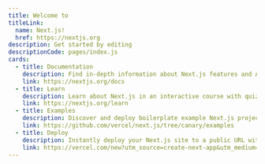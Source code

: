 ```yaml
---
title: Welcome to
titleLink:
  name: Next.js!
  href: https://nextjs.org
description: Get started by editing
descriptionCode: pages/index.js
cards:
  - title: Documentation
    description: Find in-depth information about Next.js features and API.
    link: https://nextjs.org/docs
  - title: Learn
    description: Learn about Next.js in an interactive course with quizzes!
    link: https://nextjs.org/learn
  - title: Examples
    description: Discover and deploy boilerplate example Next.js projects.
    link: https://github.com/vercel/next.js/tree/canary/examples
  - title: Deploy
    description: Instantly deploy your Next.js site to a public URL with Vercel.
    link: https://vercel.com/new?utm_source=create-next-app&utm_medium=default-template&utm_campaign=create-next-app
---
```

